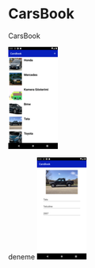 # CarsBook
CarsBook

![Error](https://github.com/hasanbektas1/CarsBook/blob/master/app/src/main/res/drawable/cars%20(1).png) 

deneme
![Error](https://github.com/hasanbektas1/CarsBook/blob/master/app/src/main/res/drawable/cars2%20(1).png)


